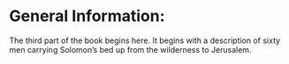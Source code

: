 # General Information:

The third part of the book begins here. It begins with a description of sixty men carrying Solomon’s bed up from the wilderness to Jerusalem.